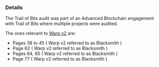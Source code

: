 ### Details

The Trail of Bits audit was part of an Advanced Blockchain engagement with Trail of Bits where multiple projects were audited.

The ones relevant to [Warp v2](https://warp.finance) are: 

- Pages 38 to 45 ( Warp v2 referred to as Blacksmith )
- Page 62 ( Warp v2 referred to as Blacksmith )
- Pages 64, 65 ( Warp v2 referred to as Blacksmith )
- Page 77 ( Warp v2 referred to as Blacksmith )


<!-- MARKDOWN LINKS & IMAGES -->
<!-- https://www.markdownguide.org/basic-syntax/#reference-style-links -->
[twitter-url]: https://twitter.com/warpfinance

<!-- MARKDOWN LINKS & IMAGES -->
<!-- https://www.markdownguide.org/basic-syntax/#reference-style-links -->
[twitter-url]: https://twitter.com/warpfinance
